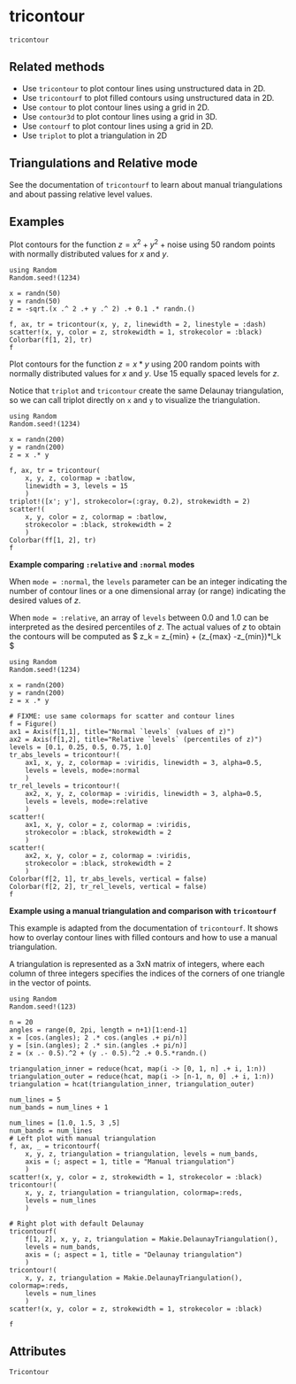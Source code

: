 # tricontour

```@shortdocs; canonical=false
tricontour
```

## Related methods
- Use `tricontour` to plot contour lines using unstructured data in 2D.
- Use `tricontourf` to plot filled contours using unstructured data in 2D.
- Use `contour` to plot contour lines using a grid in 2D.
- Use `contour3d` to plot contour lines using a grid in 3D.
- Use `contourf` to plot contour lines using a grid in 2D.
- Use `triplot` to plot a triangulation in 2D

## Triangulations and Relative mode

See the documentation of `tricontourf` to learn about manual triangulations and about passing relative level values.

## Examples

Plot contours for the function $z = x^2 + y^2 + \text{noise}$ using 50 random points with normally distributed values for $x$ and $y$.

```@figure
using Random
Random.seed!(1234)

x = randn(50)
y = randn(50)
z = -sqrt.(x .^ 2 .+ y .^ 2) .+ 0.1 .* randn.()

f, ax, tr = tricontour(x, y, z, linewidth = 2, linestyle = :dash)
scatter!(x, y, color = z, strokewidth = 1, strokecolor = :black)
Colorbar(f[1, 2], tr)
f
```

Plot contours for the function $z = x*y$ using 200 random points with normally distributed values for $x$ and $y$.
Use 15 equally spaced levels for $z$.

Notice that `triplot` and `tricontour` create the same Delaunay triangulation, so we can call triplot directly on `x` and `y` to visualize the triangulation.

```@figure
using Random
Random.seed!(1234)

x = randn(200)
y = randn(200)
z = x .* y

f, ax, tr = tricontour(
    x, y, z, colormap = :batlow,
    linewidth = 3, levels = 15
    )
triplot!([x'; y'], strokecolor=(:gray, 0.2), strokewidth = 2)
scatter!(
    x, y, color = z, colormap = :batlow,
    strokecolor = :black, strokewidth = 2
    )
Colorbar(ff[1, 2], tr)
f
```

**Example comparing `:relative` and `:normal` modes**

When `mode = :normal`, the `levels` parameter can be an integer indicating the number of contour lines or a one dimensional array (or range) indicating the desired values of $z$.

When `mode = :relative`, an array of `levels` between 0.0 and 1.0 can be interpreted as the desired percentiles of $z$. The actual values of $z$ to obtain the contours will be computed as $ z_k =  z_{min} +  (z_{max} -z_{min})*l_k $

```@figure
using Random
Random.seed!(1234)

x = randn(200)
y = randn(200)
z = x .* y

# FIXME: use same colormaps for scatter and contour lines
f = Figure()
ax1 = Axis(f[1,1], title="Normal `levels` (values of z)")
ax2 = Axis(f[1,2], title="Relative `levels` (percentiles of z)")
levels = [0.1, 0.25, 0.5, 0.75, 1.0]
tr_abs_levels = tricontour!(
    ax1, x, y, z, colormap = :viridis, linewidth = 3, alpha=0.5,
    levels = levels, mode=:normal
    )
tr_rel_levels = tricontour!(
    ax2, x, y, z, colormap = :viridis, linewidth = 3, alpha=0.5,
    levels = levels, mode=:relative
    )
scatter!(
    ax1, x, y, color = z, colormap = :viridis,
    strokecolor = :black, strokewidth = 2
    )
scatter!(
    ax2, x, y, color = z, colormap = :viridis,
    strokecolor = :black, strokewidth = 2
    )
Colorbar(f[2, 1], tr_abs_levels, vertical = false)
Colorbar(f[2, 2], tr_rel_levels, vertical = false)
f
```

**Example using a manual triangulation and comparison with `tricontourf`**

This example is adapted from the documentation of `tricontourf`. It shows how to overlay contour lines with filled contours and how to use a manual triangulation.

A triangulation is represented as a 3xN matrix of integers, where each column of three integers specifies the indices of the corners of one triangle in the vector of points.

```@figure
using Random
Random.seed!(123)

n = 20
angles = range(0, 2pi, length = n+1)[1:end-1]
x = [cos.(angles); 2 .* cos.(angles .+ pi/n)]
y = [sin.(angles); 2 .* sin.(angles .+ pi/n)]
z = (x .- 0.5).^2 + (y .- 0.5).^2 .+ 0.5.*randn.()

triangulation_inner = reduce(hcat, map(i -> [0, 1, n] .+ i, 1:n))
triangulation_outer = reduce(hcat, map(i -> [n-1, n, 0] .+ i, 1:n))
triangulation = hcat(triangulation_inner, triangulation_outer)

num_lines = 5
num_bands = num_lines + 1

num_lines = [1.0, 1.5, 3 ,5]
num_bands = num_lines
# Left plot with manual triangulation
f, ax, _ = tricontourf(
    x, y, z, triangulation = triangulation, levels = num_bands,
    axis = (; aspect = 1, title = "Manual triangulation")
    )
scatter!(x, y, color = z, strokewidth = 1, strokecolor = :black)
tricontour!(
    x, y, z, triangulation = triangulation, colormap=:reds,
    levels = num_lines
    )

# Right plot with default Delaunay
tricontourf(
    f[1, 2], x, y, z, triangulation = Makie.DelaunayTriangulation(),
    levels = num_bands,
    axis = (; aspect = 1, title = "Delaunay triangulation")
    )
tricontour!(
    x, y, z, triangulation = Makie.DelaunayTriangulation(), colormap=:reds,
    levels = num_lines
    )
scatter!(x, y, color = z, strokewidth = 1, strokecolor = :black)

f
```

## Attributes

```@attrdocs
Tricontour
```
